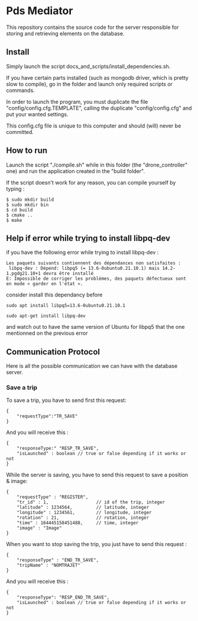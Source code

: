 # Pds Mediator

This repository contains the source code for the server responsible for storing and retrieving elements on the database.

## Install

Simply launch the script docs_and_scripts/install_dependencies.sh.

If you have certain parts installed (such as mongodb driver, which is pretty slow to compile), go in the folder and launch only required scripts or commands.

In order to launch the program, you must duplicate the file "config/config.cfg.TEMPLATE", calling the duplicate
"config/config.cfg" and put your wanted settings.

This config.cfg file is unique to this computer and should (will) never be committed.

## How to run

Launch the script "./compile.sh" while in this folder (the "drone_controller" one)
and run the application created in the "build folder".

If the script doesn't work for any reason, you can compile yourself by typing :

```
$ sudo mkdir build
$ sudo mkdir bin
$ cd build
$ cmake ..
$ make
```

## Help if error while trying to install libpq-dev

if you have the following error while trying to install libpq-dev :
```
Les paquets suivants contiennent des dépendances non satisfaites :
 libpq-dev : Dépend: libpq5 (= 13.6-0ubuntu0.21.10.1) mais 14.2-1.pgdg21.10+1 devra être installé
E: Impossible de corriger les problèmes, des paquets défectueux sont en mode « garder en l'état ».
```

consider install this dependancy before

```
sudo apt install libpq5=13.6-0ubuntu0.21.10.1

sudo apt-get install libpq-dev
```

and watch out to have the same version of Ubuntu for libpq5 that the one mentionned on the previous error

## Communication Protocol

Here is all the possible communication we can have with the database server.

### Save a trip

To save a trip, you have to send first this request:

```
{
    "requestType":"TR_SAVE"
}

```

And you will receive this :

```
{
	"responseType:" "RESP_TR_SAVE",
	"isLaunched" : boolean // true or false depending if it works or not
}
```

While the server is saving, you have to send this request to save a position & image:

```
{
    "requestType" : "REGISTER", 
    "tr_id" : 1,                  // id of the trip, integer
    "latitude" : 1234564,         // latitude, integer
    "longitude" : 1234561,        // longitude, integer
    "rotation" : 21,              // rotation, integer
    "time" : 164445158451488,     // time, integer
    "image" : "Image"
}
```

When you want to stop saving the trip, you just have to send this request :
```
{
	"responseType" : "END_TR_SAVE",
	"tripName" : "NOMTRAJET"
}
```

And you will receive this :
```
{
	"responseType": "RESP_END_TR_SAVE",
	"isLaunched" : boolean // true or false depending if it works or not
}
```



